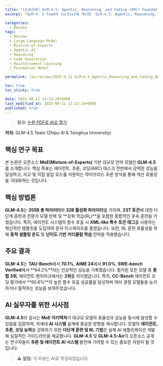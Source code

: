 ```yaml
---
title: "[논문리뷰] GLM-4.5: Agentic, Reasoning, and Coding (ARC) Foundation Models"
excerpt: "GLM-4. 5 Team이 [arXiv]에 게시한 'GLM-4.5: Agentic, Reasoning, and Coding (ARC) Foundation Models' 논문에 대한 자세한 리뷰입니다."

categories:
  - Review
tags:
  - Review
  - Large Language Model
  - Mixture-of-Experts
  - Agentic AI
  - Reasoning
  - Code Generation
  - Reinforcement Learning
  - Foundation Model

permalink: /ai/review/2025-8-11-GLM-4.5_Agentic_Reasoning_and_Coding_ARC_Foundation_Models/

toc: true
toc_sticky: true

date: 2025-08-11 13:13:28+0900
last_modified_at: 2025-08-11 13:13:28+0900
published: true
---
```

> **링크:** [논문 PDF로 바로 열기](https://arxiv.org/abs/2508.06471)

**저자:** GLM-4.5 Team (Zhipu AI & Tsinghua University)



## 핵심 연구 목표
본 논문은 오픈소스 **MoE(Mixture-of-Experts)** 기반 대규모 언어 모델인 **GLM-4.5**를 소개합니다. 핵심 목표는 에이전트, 추론, 코딩(ARC) 태스크 전반에서 강력한 성능을 달성하고, 사고 및 직접 응답 모드를 지원하는 하이브리드 추론 방식을 통해 계산 효율성을 극대화하는 것입니다.

## 핵심 방법론
**GLM-4.5**는 **355B 총 파라미터**와 **32B 활성화 파라미터**를 가지며, **23T 토큰**에 대한 다단계 훈련과 전문가 모델 반복 및 **강화 학습(RL)**을 포함한 종합적인 후속 훈련을 거쳤습니다. 특히, 에이전트 시스템의 함수 호출 시 **XML-like 특수 토큰 태그**를 사용하는 혁신적인 템플릿을 도입하여 문자 이스케이프를 줄였습니다. 또한, RL 훈련 효율성을 위해 **동적 샘플링 온도** 및 **난이도 기반 커리큘럼 학습** 전략을 적용했습니다.

## 주요 결과
**GLM-4.5**는 **TAU-Bench**에서 **70.1%**, **AIME 24**에서 **91.0%**, **SWE-bench Verified**에서 **64.2%**라는 인상적인 성능을 기록했습니다. 평가된 모든 모델 중 **종합 3위**, 에이전트 벤치마크에서는 **2위**를 차지했습니다. 특히, **CC-Bench** 에이전트 코딩 평가에서 **90.6%**의 높은 함수 호출 성공률을 달성하며 여러 경쟁 모델들을 능가하거나 필적하는 성능을 보여주었습니다.

## AI 실무자를 위한 시사점
**GLM-4.5**의 출시는 **MoE 아키텍처**가 대규모 모델의 효율성과 성능을 동시에 달성할 수 있음을 입증하며, 차세대 **AI 시스템** 설계에 중요한 방향을 제시합니다. 모델의 **에이전트, 추론, 코딩 능력**을 강화하기 위한 **다단계 훈련 및 RL 기법**은 실제 AI 애플리케이션 개발에 실질적인 가이드라인을 제공합니다. **GLM-4.5** 및 **GLM-4.5-Air**의 오픈소스 공개는 연구자들이 **추론 및 에이전트 AI 시스템** 발전에 기여할 수 있는 중요한 자원이 될 것입니다.

> ⚠️ **알림:** 이 리뷰는 AI로 작성되었습니다.